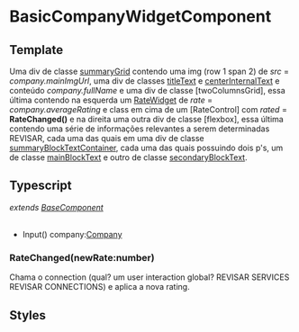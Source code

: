 # BasicCompanyWidgetComponent

## Template
Uma div de classe [summaryGrid](/Docs/src/app/components/widgets/WidgetStyles.md#summarygridt) contendo uma img (row 1 span 2) de *src* = *company.mainImgUrl*, uma div de classes [titleText](/Docs/src/app/components/widgets/WidgetStyles.md#titletext) e [centerInternalText](/Docs/src/Styles.md#centerinternaltext) e conteúdo *company.fullName* e uma div de classe [twoColumnsGrid], essa última contendo na esquerda um [RateWidget](/Docs/src/app/components/widgets/RateWidget.md) de *rate* = *company.averageRating* e class em cima de um [RateControl] com *rated* = **RateChanged()** e na direita uma outra div de classe [flexbox], essa última contendo uma série de informações relevantes a serem determinadas REVISAR, cada uma das quais em uma div de classe [summaryBlockTextContainer](/Docs/src/app/components/widgets/WidgetStyles.md#summaryblocktextcontainer), cada uma das quais possuindo dois p's, um de classe [mainBlockText](/Docs/src/app/components/widgets/WidgetStyles.md#mainblocktext) e outro de classe [secondaryBlockText](/Docs/src/app/components/widgets/WidgetStyles.md#secondaryblocktext).
## Typescript
*extends [BaseComponent](/Docs/src/app/components/BaseComponent.md)*<br><br>
- Input() company:[Company](/Docs/src/app/models/Company.md)
### RateChanged(newRate:number)
Chama o connection (qual? um user interaction global? REVISAR SERVICES REVISAR CONNECTIONS) e aplica a nova rating. 
## Styles
